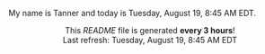 My name is Tanner and today is Tuesday, August 19, 8:45 AM EDT.

<p align="center">This <i>README</i> file is generated <b>every 3 hours</b>!</br>Last refresh: Tuesday, August 19, 8:45 AM EDT<br /></p>

